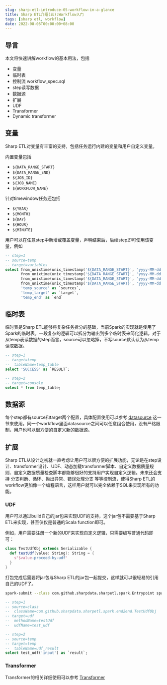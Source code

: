 ```yaml
---
slug: sharp-etl-introduce-05-workflow-in-a-glance
title: Sharp ETL介绍(五):Workflow入门
tags: [sharp etl, workflow]
date: 2022-08-05T00:00:00+08:00
---
```


## 导言


本文将快速讲解workflow的基本用法，包括

* 变量
* 临时表
* 控制流 workflow_spec.sql
* step读写数据
* 数据源
* 扩展
 * UDF
 * Transformer
 * Dynamic transformer

<!--truncate-->

## 变量

Sharp ETL对变量有丰富的支持，包括任务运行内建的变量和用户自定义变量。

内置变量包括

* `${DATA_RANGE_START}`
* `${DATA_RANGE_END}`
* `${JOB_ID}`
* `${JOB_NAME}`
* `${WORKFLOW_NAME}`

针对timewindow任务还包括

* `${YEAR}`
* `${MONTH}`
* `${DAY}`
* `${HOUR}`
* `${MINUTE}`

用户可以在任意step中新增或覆盖变量，声明结束后，后续step即可使用该变量，例如

```sql
-- step=1
-- source=temp
-- target=variables
select from_unixtime(unix_timestamp('${DATA_RANGE_START}', 'yyyy-MM-dd HH:mm:ss'), 'yyyy') as `YEAR`,
       from_unixtime(unix_timestamp('${DATA_RANGE_START}', 'yyyy-MM-dd HH:mm:ss'), 'MM')   as `MONTH`,
       from_unixtime(unix_timestamp('${DATA_RANGE_START}', 'yyyy-MM-dd HH:mm:ss'), 'dd')   as `DAY`,
       from_unixtime(unix_timestamp('${DATA_RANGE_START}', 'yyyy-MM-dd HH:mm:ss'), 'HH')   as `HOUR`,
       'temp_source' as `sources`,
       'temp_target' as `target`,
       'temp_end' as `end`
```

## 临时表

临时表是Sharp ETL能够将复杂任务拆分的基础，当前Spark的实现就是使用了Spark的临时表。一段复杂的逻辑可以拆分为输出到多个临时表来简化逻辑。对于从temp表读数据的step而言，source可以忽略掉，不写source默认认为从temp读取数据。

```sql
-- step=1
-- target=temp
--  tableName=temp_table
select 'SUCCESS' as `RESULT`;

-- step=2
-- target=console
select * from temp_table;
```

<!-- ## 控制流 TODO-->

## 数据源

每个step都有source和target两个配置，具体配置使用可以参考 [datasource](/docs/datasource) 这一节来使用。同一个workflow里面datasource之间可以任意组合使用，没有严格限制，用户也可以很方便的自定义新的数据源。


## 扩展

Sharp ETL从设计之初就一直考虑让用户可以很方便的扩展功能，无论是在step设计、transformer设计、UDF、动态加载transformer脚本、自定义数据质量规则、自定义数据质量检查脚本都能够很好的支持用户实现自定义逻辑。未来还会支持 分支判断、循环、抛出异常、错误处理分支 等等控制流，使得Sharp ETL的workflow更加像一个编程语言，这样用户就可以完全依赖于SQL来实现所有的功能。

### UDF

用户可以通过build自己的jar包来实现UDF的支持，这个jar包不需要基于Sharp ETL来实现，甚至仅仅是普通的Scala function即可。

例如，用户需要注册一个新的UDF来实现自定义逻辑，只需要编写普通代码即可：

```scala
class TestUdfObj extends Serializable {
  def testUdf(value: String): String = {
    s"$value-proceed-by-udf"
  }
}
```

打包完成后需要将jar包与Sharp ETL的jar包一起提交，这样就可以很轻易的引用自己的UDF了。

```bash
spark-submit --class com.github.sharpdata.sharpetl.spark.Entrypoint spark/build/libs/spark-1.0.0-SNAPSHOT.jar /path/to/your-udf.jar ... ...
```


```sql
-- step=1
-- source=class
--  className=com.github.sharpdata.sharpetl.spark.end2end.TestUdfObj
-- target=udf
--  methodName=testUdf
--  udfName=test_udf

-- step=2
-- source=temp
-- target=temp
--  tableName=udf_result
select test_udf('input') as `result`;
```

### Transformer

Transformer的相关详细使用可以参考 [Transformer](/docs/transformer-guide)